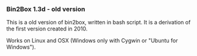### Bin2Box 1.3d - old version

This is a old version of bin2box, written in bash script.
It is a derivation of the first version created in 2010.

Works on Linux and OSX (Windows only with Cygwin or "Ubuntu for Windows").
